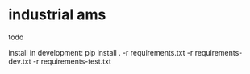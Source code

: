 # industrial ams

todo

install in development: pip install . -r requirements.txt -r requirements-dev.txt -r requirements-test.txt
